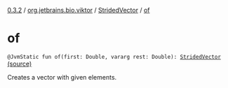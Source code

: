 [0.3.2](../../index.md) / [org.jetbrains.bio.viktor](../index.md) / [StridedVector](index.md) / [of](.)

# of

`@JvmStatic fun of(first: Double, vararg rest: Double): `[`StridedVector`](index.md) [(source)](https://github.com/JetBrains-Research/viktor/blob/0.3.2/src/main/kotlin/org/jetbrains/bio/viktor/StridedVector.kt#L529)

Creates a vector with given elements.

